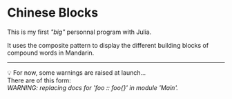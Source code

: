 # Chinese Blocks
This is my first _"big"_ personnal program with Julia.  

It uses the composite pattern to display the different building blocks of compound words in Mandarin. 

---

💡 For now, some warnings are raised at launch…  
There are of this form:  
_WARNING: replacing docs for 'foo :: foo{}' in module 'Main'._
